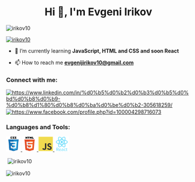 <h1 align="center">Hi 👋, I'm Evgeni Irikov</h1>
<p align="left"> <img src="https://komarev.com/ghpvc/?username=irikov10&label=Profile%20views&color=0e75b6&style=flat" alt="irikov10" /> </p>

<p align="left"> <a href="https://github.com/ryo-ma/github-profile-trophy"><img src="https://github-profile-trophy.vercel.app/?username=irikov10" alt="irikov10" /></a> </p>

- 🌱 I’m currently learning **JavaScript, HTML and CSS and soon React**

- 📫 How to reach me **evgenijirikov10@gmail.com**

<h3 align="left">Connect with me:</h3>
<p align="left">
<a href="https://linkedin.com/in/https://www.linkedin.com/in/%d0%b5%d0%b2%d0%b3%d0%b5%d0%bd%d0%b8%d0%b9-%d0%b8%d1%80%d0%b8%d0%ba%d0%be%d0%b2-305618259/" target="blank"><img align="center" src="https://raw.githubusercontent.com/rahuldkjain/github-profile-readme-generator/master/src/images/icons/Social/linked-in-alt.svg" alt="https://www.linkedin.com/in/%d0%b5%d0%b2%d0%b3%d0%b5%d0%bd%d0%b8%d0%b9-%d0%b8%d1%80%d0%b8%d0%ba%d0%be%d0%b2-305618259/" height="30" width="40" /></a>
<a href="https://fb.com/https://www.facebook.com/profile.php?id=100004298716073" target="blank"><img align="center" src="https://raw.githubusercontent.com/rahuldkjain/github-profile-readme-generator/master/src/images/icons/Social/facebook.svg" alt="https://www.facebook.com/profile.php?id=100004298716073" height="30" width="40" /></a>
</p>

<h3 align="left">Languages and Tools:</h3>
<p align="left"> <a href="https://www.w3schools.com/css/" target="_blank" rel="noreferrer"> <img src="https://raw.githubusercontent.com/devicons/devicon/master/icons/css3/css3-original-wordmark.svg" alt="css3" width="40" height="40"/> </a> <a href="https://www.w3.org/html/" target="_blank" rel="noreferrer"> <img src="https://raw.githubusercontent.com/devicons/devicon/master/icons/html5/html5-original-wordmark.svg" alt="html5" width="40" height="40"/> </a> <a href="https://developer.mozilla.org/en-US/docs/Web/JavaScript" target="_blank" rel="noreferrer"> <img src="https://raw.githubusercontent.com/devicons/devicon/master/icons/javascript/javascript-original.svg" alt="javascript" width="40" height="40"/> </a> <a href="https://reactjs.org/" target="_blank" rel="noreferrer"> <img src="https://raw.githubusercontent.com/devicons/devicon/master/icons/react/react-original-wordmark.svg" alt="react" width="40" height="40"/> </a> </p>

<p>&nbsp;<img align="center" src="https://github-readme-stats.vercel.app/api?username=irikov10&show_icons=true&locale=en" alt="irikov10" /></p>

<p><img align="center" src="https://github-readme-streak-stats.herokuapp.com/?user=irikov10&" alt="irikov10" /></p>
